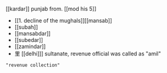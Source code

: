 [[kardar]] punjab from.  [[mod his 5]]
- [[1. decline of the mughals]][[mansab]]
- [[subah]]
- [[mansabdar]]
- [[subedar]]
- [[zamindar]]
- 里 [[delhi]]] sultanate, revenue official  was called as "amil"

```query 2021-12-30 20:35
"revenue collection"
```
